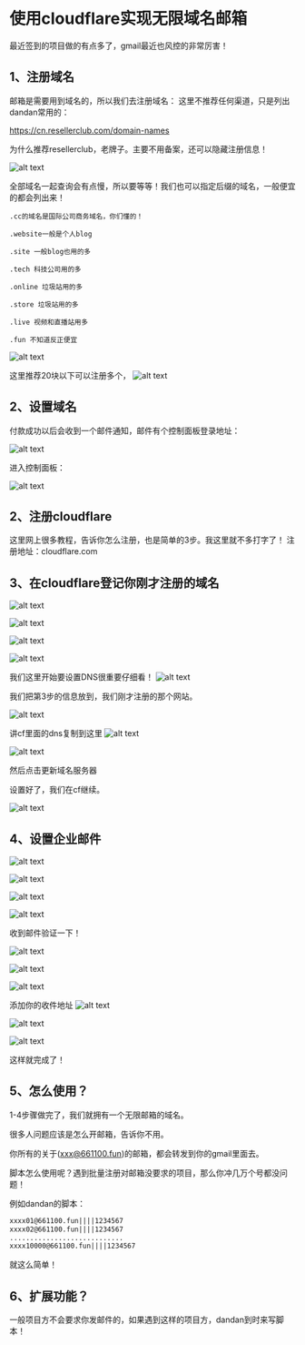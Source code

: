 # 使用cloudflare实现无限域名邮箱
最近签到的项目做的有点多了，gmail最近也风控的非常厉害！

## 1、注册域名
邮箱是需要用到域名的，所以我们去注册域名：
这里不推荐任何渠道，只是列出dandan常用的：

https://cn.resellerclub.com/domain-names

为什么推荐resellerclub，老牌子。主要不用备案，还可以隐藏注册信息！

![alt text](image.png)

全部域名一起查询会有点慢，所以要等等！我们也可以指定后缀的域名，一般便宜的都会列出来！

``.cc的域名是国际公司商务域名，你们懂的！``

``.website一般是个人blog``

``.site 一般blog也用的多``

``.tech 科技公司用的多``

``.online 垃圾站用的多``

``.store 垃圾站用的多``

``.live 视频和直播站用多``

``.fun 不知道反正便宜``

![alt text](image-2.png)

这里推荐20块以下可以注册多个，
![alt text](image-1.png)

## 2、设置域名

付款成功以后会收到一个邮件通知，邮件有个控制面板登录地址：

![alt text](image-4.png)

进入控制面板：

![alt text](image-5.png)


## 2、注册cloudflare
这里网上很多教程，告诉你怎么注册，也是简单的3步。我这里就不多打字了！
注册地址：cloudflare.com


## 3、在cloudflare登记你刚才注册的域名

![alt text](image-6.png)

![alt text](image-7.png)

![alt text](image-8.png)

![alt text](image-9.png)

我们这里开始要设置DNS很重要仔细看！
![alt text](image-10.png)

我们把第3步的信息放到，我们刚才注册的那个网站。

![alt text](image-11.png)

讲cf里面的dns复制到这里
![alt text](image-12.png)

![alt text](image-13.png)

然后点击更新域名服务器

设置好了，我们在cf继续。

![alt text](image-14.png)


## 4、设置企业邮件
![alt text](image-15.png)

![alt text](image-16.png)

![alt text](image-17.png)

![alt text](image-18.png)

收到邮件验证一下！

![alt text](image-19.png)

![alt text](image-20.png)

![alt text](image-21.png)

添加你的收件地址
![alt text](image-22.png)

![alt text](image-23.png)

![alt text](image-24.png)

这样就完成了！

## 5、怎么使用？
1-4步骤做完了，我们就拥有一个无限邮箱的域名。

很多人问题应该是怎么开邮箱，告诉你不用。

你所有的关于(xxx@661100.fun)的邮箱，都会转发到你的gmail里面去。

脚本怎么使用呢？遇到批量注册对邮箱没要求的项目，那么你冲几万个号都没问题！

例如dandan的脚本：
```txt
xxxx01@661100.fun||||1234567
xxxx02@661100.fun||||1234567
............................
xxxx10000@661100.fun||||1234567
```

就这么简单！


## 6、扩展功能？
一般项目方不会要求你发邮件的，如果遇到这样的项目方，dandan到时来写脚本！
